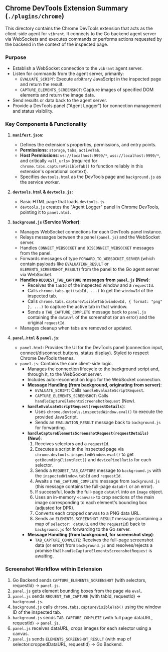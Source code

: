 ## Chrome DevTools Extension Summary (`./plugins/chrome`)

This directory contains the Chrome DevTools extension that acts as the client-side agent for `vibrant`. It connects to the Go backend agent server via WebSockets and executes commands or performs actions requested by the backend in the context of the inspected page.

### Purpose

*   Establish a WebSocket connection to the `vibrant` agent server.
*   Listen for commands from the agent server, primarily:
    *   `EVALUATE_SCRIPT`: Execute arbitrary JavaScript in the inspected page and return the result.
    *   `CAPTURE_ELEMENTS_SCREENSHOT`: Capture images of specified DOM elements and return the image data.
*   Send results or data back to the agent server.
*   Provide a DevTools panel ("Agent Logger") for connection management and status visibility.

### Key Components & Functionality

1.  **`manifest.json`**:
    *   Defines the extension's properties, permissions, and entry points.
    *   **Permissions**: `storage`, `tabs`, `activeTab`.
    *   **Host Permissions**: `ws://localhost:9999/*`, `wss://localhost:9999/*`, and critically `<all_urls>` (required for `chrome.tabs.captureVisibleTab()` to function reliably in this extension's operational context).
    *   Specifies `devtools.html` as the DevTools page and `background.js` as the service worker.

2.  **`devtools.html` & `devtools.js`**:
    *   Basic HTML page that loads `devtools.js`.
    *   `devtools.js` creates the "Agent Logger" panel in Chrome DevTools, pointing it to `panel.html`.

3.  **`background.js` (Service Worker)**:
    *   Manages WebSocket connections for each DevTools panel instance.
    *   Relays messages between the panel (`panel.js`) and the WebSocket server.
    *   Handles `CONNECT_WEBSOCKET` and `DISCONNECT_WEBSOCKET` messages from the panel.
    *   Forwards messages of type `FORWARD_TO_WEBSOCKET_SERVER` (which contain payloads like `EVALUATION_RESULT` or `ELEMENTS_SCREENSHOT_RESULT`) from the panel to the Go agent server via WebSocket.
    *   **Handles `REQUEST_TAB_CAPTURE` messages from `panel.js` (New)**:
        *   Receives the `tabId` of the inspected window and a `requestId`.
        *   Calls `chrome.tabs.get(tabId, ...)` to get the `windowId` of the inspected tab.
        *   Calls `chrome.tabs.captureVisibleTab(windowId, { format: "png" }, ...)` to capture the active tab in that window.
        *   Sends a `TAB_CAPTURE_COMPLETE` message back to `panel.js` containing the `dataUrl` of the screenshot (or an error) and the original `requestId`.
    *   Manages cleanup when tabs are removed or updated.

4.  **`panel.html` & `panel.js`**:
    *   `panel.html`: Provides the UI for the DevTools panel (connection input, connect/disconnect buttons, status display). Styled to respect Chrome DevTools themes.
    *   `panel.js`: Contains the core client-side logic.
        *   Manages the connection lifecycle to the background script and, through it, to the WebSocket server.
        *   Includes auto-reconnection logic for the WebSocket connection.
        *   **Message Handling (from background, originating from server)**:
            *   `EVALUATE_SCRIPT`: Calls `handleEvaluateScriptRequest`.
            *   `CAPTURE_ELEMENTS_SCREENSHOT`: Calls `handleCaptureElementsScreenshotRequest` (New).
        *   **`handleEvaluateScriptRequest(requestDetails)`**:
            *   Uses `chrome.devtools.inspectedWindow.eval()` to execute the provided JavaScript.
            *   Sends an `EVALUATION_RESULT` message back to `background.js` for forwarding.
        *   **`handleCaptureElementsScreenshotRequest(requestDetails)` (New)**:
            1.  Receives selectors and a `requestId`.
            2.  Executes a script in the inspected page via `chrome.devtools.inspectedWindow.eval()` to get `getBoundingClientRect()` and `devicePixelRatio` for each selector.
            3.  Sends a `REQUEST_TAB_CAPTURE` message to `background.js` with the `inspectedWindow.tabId` and `requestId`.
            4.  Awaits a `TAB_CAPTURE_COMPLETE` message from `background.js` (this message contains the full-page `dataUrl` or an error).
            5.  If successful, loads the full-page `dataUrl` into an `Image` object.
            6.  Uses an in-memory `<canvas>` to crop sections of the main image corresponding to each element's bounding box (adjusted for DPR).
            7.  Converts each cropped canvas to a PNG data URL.
            8.  Sends an `ELEMENTS_SCREENSHOT_RESULT` message (containing a map of `selector: dataURL` and the `requestId`) back to `background.js` for forwarding to the Go server.
        *   **Message Handling (from background, for screenshot step)**:
            *   `TAB_CAPTURE_COMPLETE`: Receives the full-page screenshot data (or error) from `background.js` and resolves/rejects a promise that `handleCaptureElementsScreenshotRequest` is awaiting.

### Screenshot Workflow within Extension

1.  Go Backend sends `CAPTURE_ELEMENTS_SCREENSHOT` (with selectors, requestId) -> `panel.js`.
2.  `panel.js` gets element bounding boxes from the page via `eval`.
3.  `panel.js` sends `REQUEST_TAB_CAPTURE` (with tabId, requestId) -> `background.js`.
4.  `background.js` calls `chrome.tabs.captureVisibleTab()` using the window ID of the inspected tab.
5.  `background.js` sends `TAB_CAPTURE_COMPLETE` (with full page dataURL, requestId) -> `panel.js`.
6.  `panel.js` receives dataURL, crops images for each selector using a canvas.
7.  `panel.js` sends `ELEMENTS_SCREENSHOT_RESULT` (with map of selector:croppedDataURL, requestId) -> Go Backend.
